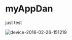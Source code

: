 # myAppDan
just test

![device-2016-02-26-151219](https://cloud.githubusercontent.com/assets/10976856/13353262/d601d692-dc9b-11e5-82e3-9f34cfc65341.png)
